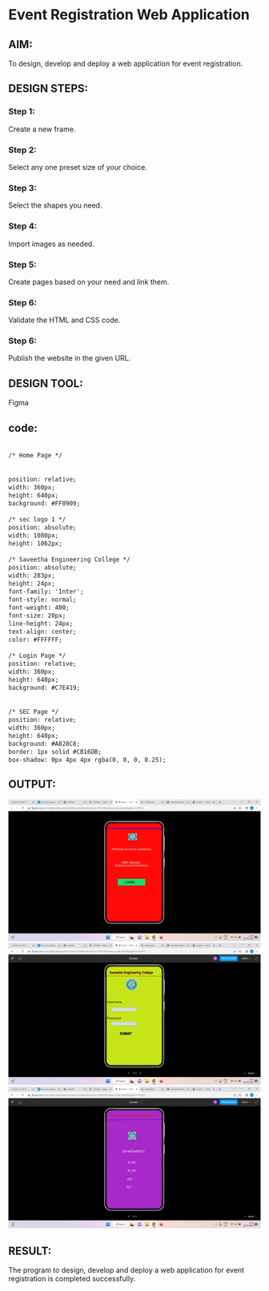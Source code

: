 # Event Registration Web Application

## AIM:
To design, develop and deploy a web application for event registration.

## DESIGN STEPS:

### Step 1:
Create a new frame.

### Step 2:
Select any one preset size of your choice.

### Step 3:
Select the shapes you need.

### Step 4:
Import images as needed.

### Step 5:
Create pages based on your need and link them.

### Step 6:

Validate the HTML and CSS code.

### Step 6:

Publish the website in the given URL.

## DESIGN TOOL:
Figma

## code:
```

/* Home Page */


position: relative;
width: 360px;
height: 640px;
background: #FF0909;

/* sec logo 1 */
position: absolute;
width: 1080px;
height: 1062px;

/* Saveetha Engineering College */
position: absolute;
width: 283px;
height: 24px;
font-family: 'Inter';
font-style: normal;
font-weight: 400;
font-size: 20px;
line-height: 24px;
text-align: center;
color: #FFFFFF;

/* Login Page */
position: relative;
width: 360px;
height: 640px;
background: #C7E419;


/* SEC Page */
position: relative;
width: 360px;
height: 640px;
background: #A828C8;
border: 1px solid #CB16DB;
box-shadow: 0px 4px 4px rgba(0, 0, 0, 0.25);
```
## OUTPUT:
![Output](./out1.png)
![Output](./out2.png)
![Output](./out3.png)

## RESULT:
The program to design, develop and deploy a web application for event registration is completed successfully.